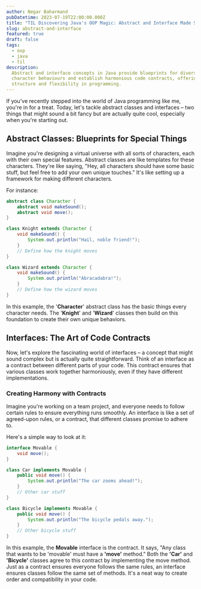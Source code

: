 ```yaml
---
author: Negar Baharmand
pubDatetime: 2023-07-19T22:00:00.000Z
title: "TIL Discovering Java's OOP Magic: Abstract and Interface Made Simple"
slug: abstract-and-interface
featured: true
draft: false
tags:
  - oop
  - java
  - til
description:
  Abstract and interface concepts in Java provide blueprints for diverse
  character behaviours and establish harmonious code contracts, offering
  structure and flexibility in programming.
---
```


If you've recently stepped into the world of Java programming like me, you're in for a treat. Today, let's tackle abstract classes and interfaces – two things that might sound a bit fancy but are actually quite cool, especially when you're starting out.

## Abstract Classes: Blueprints for Special Things

Imagine you're designing a virtual universe with all sorts of characters, each with their own special features. Abstract classes are like templates for these characters. They're like saying, "Hey, all characters should have some basic stuff, but feel free to add your own unique touches." It's like setting up a framework for making different characters.

For instance:

```java
abstract class Character {
    abstract void makeSound();
    abstract void move();
}

class Knight extends Character {
    void makeSound() {
        System.out.println("Hail, noble friend!");
    }
    // Define how the knight moves
}

class Wizard extends Character {
    void makeSound() {
        System.out.println("Abracadabra!");
    }
    // Define how the wizard moves
}

```

In this example, the '**Character**' abstract class has the basic things every character needs. The '**Knight**' and '**Wizard**' classes then build on this foundation to create their own unique behaviors.

## Interfaces: The Art of Code Contracts

Now, let's explore the fascinating world of interfaces – a concept that might sound complex but is actually quite straightforward. Think of an interface as a contract between different parts of your code. This contract ensures that various classes work together harmoniously, even if they have different implementations.

### Creating Harmony with Contracts

Imagine you're working on a team project, and everyone needs to follow certain rules to ensure everything runs smoothly. An interface is like a set of agreed-upon rules, or a contract, that different classes promise to adhere to.

Here's a simple way to look at it:

```java
interface Movable {
    void move();
}

class Car implements Movable {
    public void move() {
        System.out.println("The car zooms ahead!");
    }
    // Other car stuff
}

class Bicycle implements Movable {
    public void move() {
        System.out.println("The bicycle pedals away.");
    }
    // Other bicycle stuff
}
```

In this example, the **Movable** interface is the contract. It says, "Any class that wants to be 'movable' must have a **'move'** method." Both the **'Car'** and **'Bicycle'** classes agree to this contract by implementing the move method.
Just as a contract ensures everyone follows the same rules, an interface ensures classes follow the same set of methods. It's a neat way to create order and compatibility in your code.
